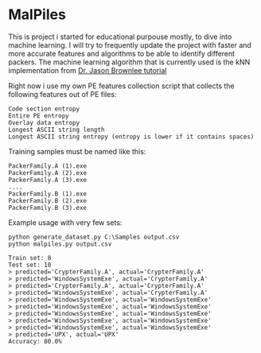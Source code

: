 # MalPiles
This is project i started for educational purpouse mostly, to dive into machine learning. I will try to frequently update the project with faster and more accurate features and algorithms to be able to identify different packers.
The machine learning algorithm that is currently used is the kNN implementation from [Dr. Jason Brownlee tutorial](http://machinelearningmastery.com/tutorial-to-implement-k-nearest-neighbors-in-python-from-scratch/)

Right now i use my own PE features collection script that collects the following features out of PE files:

```
Code section entropy
Entire PE entropy
Overlay data entropy
Longest ASCII string length
Longest ASCII string entropy (entropy is lower if it contains spaces)
```

Training samples must be named like this:

```
PackerFamily.A (1).exe
PackerFamily.A (2).exe
PackerFamily.A (3).exe
....
PackerFamily.B (1).exe
PackerFamily.B (2).exe
PackerFamily.B (3).exe
```

Example usage with very few sets:

```
python generate_dataset.py C:\Samples output.csv
python malpiles.py output.csv

Train set: 8
Test set: 10
> predicted='CrypterFamily.A', actual='CrypterFamily.A'
> predicted='WindowsSystemExe', actual='CrypterFamily.A'
> predicted='CrypterFamily.A', actual='CrypterFamily.A'
> predicted='WindowsSystemExe', actual='CrypterFamily.A'
> predicted='WindowsSystemExe', actual='WindowsSystemExe'
> predicted='WindowsSystemExe', actual='WindowsSystemExe'
> predicted='WindowsSystemExe', actual='WindowsSystemExe'
> predicted='WindowsSystemExe', actual='WindowsSystemExe'
> predicted='WindowsSystemExe', actual='WindowsSystemExe'
> predicted='UPX', actual='UPX'
Accuracy: 80.0%
```
